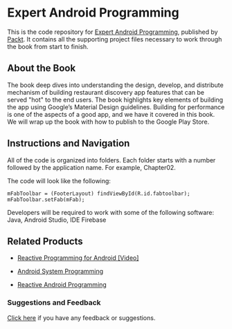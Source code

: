 # Expert Android Programming
This is the code repository for [Expert Android Programming](https://www.packtpub.com/web-development/expert-android-programming?utm_source=github&utm_medium=repository&utm_campaign=9781786468956), published by [Packt](https://www.packtpub.com/?utm_source=github). It contains all the supporting project files necessary to work through the book from start to finish.
## About the Book
The book deep dives into understanding the design, develop, and distribute mechanism of building restaurant discovery app features that can be served "hot" to the end users. The book highlights key elements of building the app using Google’s Material Design guidelines. Building for performance is one of the aspects of a good app, and we have it covered in this book. We will wrap up the book with how to publish to the Google Play Store.
## Instructions and Navigation
All of the code is organized into folders. Each folder starts with a number followed by the application name. For example, Chapter02.



The code will look like the following:
```
mFabToolbar = (FooterLayout) findViewById(R.id.fabtoolbar); 
mFabToolbar.setFab(mFab); 
```

Developers will be required to work with some of the following software:
Java, Android Studio, IDE
Firebase

## Related Products
* [Reactive Programming for Android [Video]](https://www.packtpub.com/application-development/reactive-programming-android-video?utm_source=github&utm_medium=repository&utm_campaign=9781788626422)

* [Android System Programming](https://www.packtpub.com/application-development/android-system-programming?utm_source=github&utm_medium=repository&utm_campaign=9781787125360)

* [Reactive Android Programming](https://www.packtpub.com/application-development/reactive-android-programming?utm_source=github&utm_medium=repository&utm_campaign=9781787289901)

### Suggestions and Feedback
[Click here](https://docs.google.com/forms/d/e/1FAIpQLSe5qwunkGf6PUvzPirPDtuy1Du5Rlzew23UBp2S-P3wB-GcwQ/viewform) if you have any feedback or suggestions.
